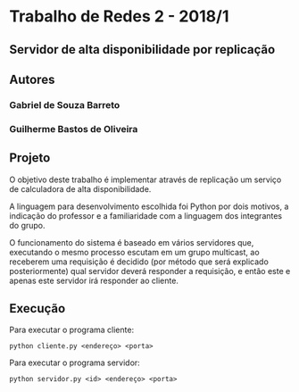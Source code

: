 # Trabalho de Redes 2 - 2018/1
## Servidor de alta disponibilidade por replicação

## Autores
### Gabriel de Souza Barreto
### Guilherme Bastos de Oliveira

## Projeto
O objetivo deste trabalho é implementar através de replicação um serviço de calculadora de alta disponibilidade.

A linguagem para desenvolvimento escolhida foi Python por dois motivos, a indicação do professor e a familiaridade com a linguagem dos integrantes do grupo.

O funcionamento do sistema é baseado em vários servidores que, executando o mesmo processo escutam em um grupo multicast, ao receberem uma requisição é decidido (por método que será explicado posteriormente) qual servidor deverá responder a requisição, e então este e apenas este servidor irá responder ao cliente.

## Execução
Para executar o programa cliente:

    python cliente.py <endereço> <porta>


Para executar o programa servidor:

    python servidor.py <id> <endereço> <porta>
